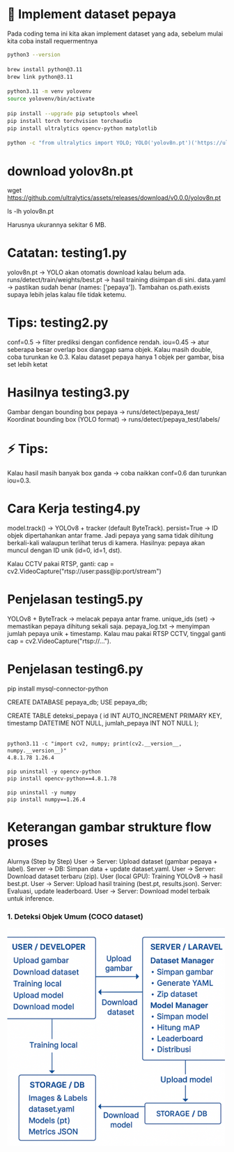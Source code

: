 # 📘 Implement dataset pepaya
Pada coding tema ini kita akan implement dataset yang ada, sebelum mulai
kita coba install requermentnya

```bash
python3 --version

brew install python@3.11
brew link python@3.11

python3.11 -m venv yolovenv
source yolovenv/bin/activate

pip install --upgrade pip setuptools wheel
pip install torch torchvision torchaudio
pip install ultralytics opencv-python matplotlib

python -c "from ultralytics import YOLO; YOLO('yolov8n.pt')('https://ultralytics.com/images/bus.jpg').show()"
```
# download yolov8n.pt
wget https://github.com/ultralytics/assets/releases/download/v0.0.0/yolov8n.pt

ls -lh yolov8n.pt

Harusnya ukurannya sekitar 6 MB.

# Catatan: testing1.py
yolov8n.pt → YOLO akan otomatis download kalau belum ada.
runs/detect/train/weights/best.pt → hasil training disimpan di sini.
data.yaml → pastikan sudah benar (names: ['pepaya']).
Tambahan os.path.exists supaya lebih jelas kalau file tidak ketemu.

# Tips: testing2.py
conf=0.5 → filter prediksi dengan confidence rendah.
iou=0.45 → atur seberapa besar overlap box dianggap sama objek. Kalau masih double, coba turunkan ke 0.3.
Kalau dataset pepaya hanya 1 objek per gambar, bisa set lebih ketat

# Hasilnya testing3.py

Gambar dengan bounding box pepaya → runs/detect/pepaya_test/
Koordinat bounding box (YOLO format) → runs/detect/pepaya_test/labels/
# ⚡ Tips:
Kalau hasil masih banyak box ganda → coba naikkan conf=0.6 dan turunkan iou=0.3.

# Cara Kerja testing4.py

model.track() → YOLOv8 + tracker (default ByteTrack).
persist=True → ID objek dipertahankan antar frame. Jadi pepaya yang sama tidak dihitung berkali-kali walaupun terlihat terus di kamera.
Hasilnya: pepaya akan muncul dengan ID unik (id=0, id=1, dst).

Kalau CCTV pakai RTSP, ganti:
cap = cv2.VideoCapture("rtsp://user:pass@ip:port/stream")

# Penjelasan testing5.py

YOLOv8 + ByteTrack → melacak pepaya antar frame.
unique_ids (set) → memastikan pepaya dihitung sekali saja.
pepaya_log.txt → menyimpan jumlah pepaya unik + timestamp.
Kalau mau pakai RTSP CCTV, tinggal ganti cap = cv2.VideoCapture("rtsp://...").

# Penjelasan testing6.py
pip install mysql-connector-python

CREATE DATABASE pepaya_db;
USE pepaya_db;

CREATE TABLE deteksi_pepaya (
    id INT AUTO_INCREMENT PRIMARY KEY,
    timestamp DATETIME NOT NULL,
    jumlah_pepaya INT NOT NULL
);

```

python3.11 -c "import cv2, numpy; print(cv2.__version__, numpy.__version__)"
4.8.1.78 1.26.4

pip uninstall -y opencv-python
pip install opencv-python==4.8.1.78

pip uninstall -y numpy
pip install numpy==1.26.4
```
# Keterangan gambar strukture flow proses
Alurnya (Step by Step)
User → Server: Upload dataset (gambar pepaya + label).
Server → DB: Simpan data + update dataset.yaml.
User → Server: Download dataset terbaru (zip).
User (local GPU): Training YOLOv8 → hasil best.pt.
User → Server: Upload hasil training (best.pt, results.json).
Server: Evaluasi, update leaderboard.
User → Server: Download model terbaik untuk inference.

### 1. Deteksi Objek Umum (COCO dataset)
<img src="strukture.png" alt="strukture" width="500"/>
